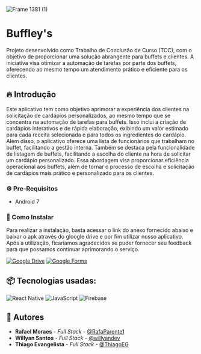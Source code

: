 ![Frame 1381 (1)](https://github.com/ThiagoEG/Buffley-s/assets/95055952/dcb5cc15-14ed-4171-9dd2-18df08569041)

# Buffley's 

Projeto desenvolvido como Trabalho de Conclusão de Curso (TCC), com o objetivo de proporcionar uma solução abrangente para buffets e clientes. A iniciativa visa otimizar a automação de tarefas por parte dos buffets, oferecendo ao mesmo tempo um atendimento prático e eficiente para os clientes.

## 🔥 Introdução

Este aplicativo tem como objetivo aprimorar a experiência dos clientes na solicitação de cardápios personalizados, ao mesmo tempo que se concentra na automação de tarefas para buffets. Isso inclui a criação de cardápios interativos e de rápida elaboração, exibindo um valor estimado para cada receita selecionada e para todos os ingredientes do cardápio. Além disso, o aplicativo oferece uma lista de funcionários que trabalham no buffet, facilitando a gestão interna. Também se destaca pela funcionalidade de listagem de buffets, facilitando a escolha do cliente na hora de solicitar um cardápio personalizado. Essa abordagem visa proporcionar eficiência operacional aos buffets, além de tornar o processo de escolha e solicitação de cardápios mais prático e personalizado para os clientes.

### ⚙️ Pre-Requisitos 

* Android 7

### 🔨 Como Instalar

Para realizar a instalação, basta acessar o link do anexo fornecido abaixo e baixar o apk através do gloogle drive e por fim utilizar nosso aplicativo. Após a utilização, ficaríamos agradecidos se puder fornecer seu feedback para que possamos continuar aprimorando o serviço.

[![Google Drive](https://img.shields.io/badge/Google%20Drive-4285F4?style=for-the-badge&logo=googledrive&logoColor=white)](https://bit.ly/Buffleys)
[![Google Forms](https://img.shields.io/badge/Google%20Forms-4285F4?style=for-the-badge&logo=googleforms&logoColor=white&color=4285F4)](https://bit.ly/471uwPu)

## 📦 Tecnologias usadas:

![React Native](https://img.shields.io/badge/react_native-%2320232a.svg?style=for-the-badge&logo=react&logoColor=%2361DAFB)
![JavaScript](https://img.shields.io/badge/javascript-%23323330.svg?style=for-the-badge&logo=javascript&logoColor=%23F7DF1E)
![Firebase](https://img.shields.io/badge/Firebase-039BE5?style=for-the-badge&logo=Firebase&logoColor=white)

## 👷 Autores

* **Rafael Moraes** - *Full Stack* - [@RafaParente1](https://github.com/RafaParente1)
* **Willyan Santos** - *Full Stack* - [@willyandev](https://github.com/willyandev)
* **Thiago Evangelista** - *Full Stack* - [@ThiagoEG](https://github.com/ThiagoEG)
